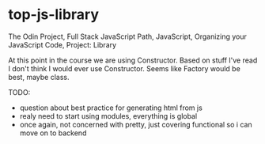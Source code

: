 # top-js-library
The Odin Project, Full Stack JavaScript Path, JavaScript, Organizing your JavaScript Code, Project: Library

At this point in the course we are using Constructor.  Based on stuff I've read I don't think I would ever use Constructor.  Seems like Factory would be best, maybe class.

TODO:
- question about best practice for generating html from js
- realy need to start using modules, everything is global
- once again, not concerned with pretty, just covering functional so i can move on to backend